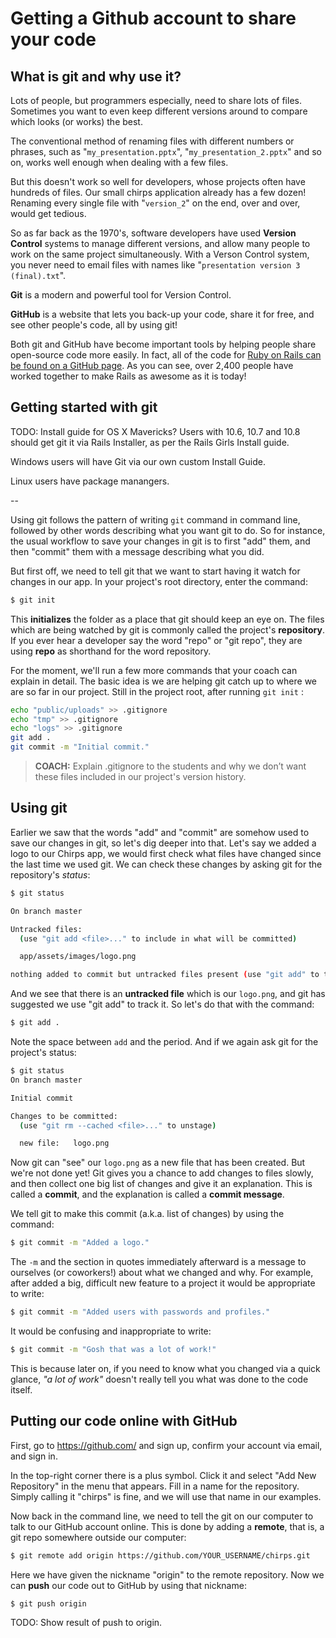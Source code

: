 # Getting a Github account to share your code

## What is git and why use it?

Lots of people, but programmers especially, need to share lots of files. Sometimes you want to even keep different versions around to compare which looks (or works) the best.

The conventional method of renaming files with different numbers or phrases, such as "`my_presentation.pptx`", "`my_presentation_2.pptx`" and so on, works well enough when dealing with a few files.

But this doesn't work so well for developers, whose projects often have hundreds of files. Our small chirps application already has a few dozen! Renaming every single file with "`version_2`" on the end, over and over, would get tedious.

So as far back as the 1970's, software developers have used **Version Control** systems to manage different versions, and allow many people to work on the same project simultaneously. With a Verson Control system, you never need to email files with names like "`presentation version 3 (final).txt`".

**Git** is a modern and powerful tool for Version Control.

**GitHub** is a website that lets you back-up your code, share it for free, and see other people's code, all by using git!

Both git and GitHub have become important tools by helping people share open-source code more easily. In fact, all of the code for [Ruby on Rails can be found on a GitHub page](https://github.com/rails/rails). As you can see, over 2,400 people have worked together to make Rails as awesome as it is today!

## Getting started with git

TODO: Install guide for OS X Mavericks? Users with 10.6, 10.7 and 10.8 should get git it via Rails Installer, as per the Rails Girls Install guide.

Windows users will have Git via our own custom Install Guide.

Linux users have package manangers.

--

Using git follows the pattern of writing `git` command in command line, followed by other words describing what you want git to do. So for instance, the usual workflow to save your changes in git is to first "add" them, and then "commit" them with a message describing what you did.

But first off, we need to tell git that we want to start having it watch for changes in our app. In your project's root directory, enter the command:

```bash
$ git init
```

This **initializes** the folder as a place that git should keep an eye on. The files which are being watched by git is commonly called the project's **repository**. If you ever hear a developer say the word "repo" or "git repo", they are using **repo** as shorthand for the word repository.

For the moment, we'll run a few more commands that your coach can explain in detail. The basic idea is we are helping git catch up to where we are so far in our project. Still in the project root, after running `git init` :

```bash
echo "public/uploads" >> .gitignore
echo "tmp" >> .gitignore
echo "logs" >> .gitignore
git add .
git commit -m "Initial commit."
```

> **COACH:** Explain .gitignore to the students and why we don’t want these files included in our project's version history.

## Using git

Earlier we saw that the words "add" and "commit" are somehow used to save our changes in git, so let's dig deeper into that. Let's say we added a logo to our Chirps app, we would first check what files have changed since the last time we used git. We can check these changes by asking git for the repository's *status*:

```bash
$ git status

On branch master

Untracked files:
  (use "git add <file>..." to include in what will be committed)

  app/assets/images/logo.png

nothing added to commit but untracked files present (use "git add" to track)
```

And we see that there is an **untracked file** which is our `logo.png`, and git has suggested we use "git add" to track it. So let's do that with the command:

```bash
$ git add .
```

Note the space between `add` and the period. And if we again ask git for the project's status:

```bash
$ git status
On branch master

Initial commit

Changes to be committed:
  (use "git rm --cached <file>..." to unstage)

  new file:   logo.png

```

Now git can "see" our `logo.png` as a new file that has been created. But we're not done yet! Git gives you a chance to add changes to files slowly, and then collect one big list of changes and give it an explanation. This is called a **commit**, and the explanation is called a **commit message**.

We tell git to make this commit (a.k.a. list of changes) by using the command:

```bash
$ git commit -m "Added a logo."
```

The `-m` and the section in quotes immediately afterward is a message to ourselves (or coworkers!) about what we changed and why. For example, after added a big, difficult new feature to a project it would be appropriate to write:

```bash
$ git commit -m "Added users with passwords and profiles."
```

It would be confusing and inappropriate to write:

```bash
$ git commit -m "Gosh that was a lot of work!"
```

This is because later on, if you need to know what you changed via a quick glance, *"a lot of work"* doesn't really tell you what was done to the code itself.

## Putting our code online with GitHub

First, go to https://github.com/ and sign up, confirm your account via email, and sign in.

In the top-right corner there is a plus symbol. Click it and select "Add New Repository" in the menu that appears. Fill in a name for the repository. Simply calling it "chirps" is fine, and we will use that name in our examples.

Now back in the command line, we need to tell the git on our computer to talk to our GitHub account online. This is done by adding a **remote**, that is, a git repo somewhere outside our computer:

```bash
$ git remote add origin https://github.com/YOUR_USERNAME/chirps.git
```

Here we have given the nickname "origin" to the remote repository. Now we can **push** our code out to GitHub by using that nickname:

```bash
$ git push origin
```

TODO: Show result of push to origin.

